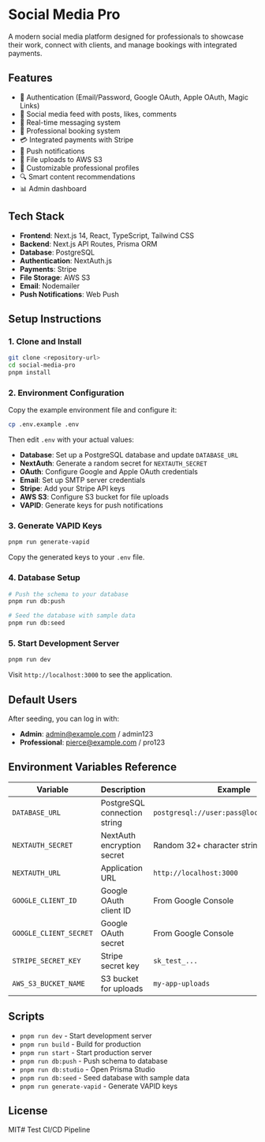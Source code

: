 # Social Media Pro

A modern social media platform designed for professionals to showcase their work, connect with clients, and manage bookings with integrated payments.

## Features

- 🔐 Authentication (Email/Password, Google OAuth, Apple OAuth, Magic Links)
- 📱 Social media feed with posts, likes, comments
- 💬 Real-time messaging system
- 📅 Professional booking system
- 💳 Integrated payments with Stripe
- 🔔 Push notifications
- 📁 File uploads to AWS S3
- 🎨 Customizable professional profiles
- 🔍 Smart content recommendations
- 📊 Admin dashboard

## Tech Stack

- **Frontend**: Next.js 14, React, TypeScript, Tailwind CSS
- **Backend**: Next.js API Routes, Prisma ORM
- **Database**: PostgreSQL
- **Authentication**: NextAuth.js
- **Payments**: Stripe
- **File Storage**: AWS S3
- **Email**: Nodemailer
- **Push Notifications**: Web Push

## Setup Instructions

### 1. Clone and Install

```bash
git clone <repository-url>
cd social-media-pro
pnpm install
```

### 2. Environment Configuration

Copy the example environment file and configure it:

```bash
cp .env.example .env
```

Then edit `.env` with your actual values:

- **Database**: Set up a PostgreSQL database and update `DATABASE_URL`
- **NextAuth**: Generate a random secret for `NEXTAUTH_SECRET`
- **OAuth**: Configure Google and Apple OAuth credentials
- **Email**: Set up SMTP server credentials
- **Stripe**: Add your Stripe API keys
- **AWS S3**: Configure S3 bucket for file uploads
- **VAPID**: Generate keys for push notifications

### 3. Generate VAPID Keys

```bash
pnpm run generate-vapid
```

Copy the generated keys to your `.env` file.

### 4. Database Setup

```bash
# Push the schema to your database
pnpm run db:push

# Seed the database with sample data
pnpm run db:seed
```

### 5. Start Development Server

```bash
pnpm run dev
```

Visit `http://localhost:3000` to see the application.

## Default Users

After seeding, you can log in with:

- **Admin**: admin@example.com / admin123
- **Professional**: pierce@example.com / pro123

## Environment Variables Reference

| Variable | Description | Example |
|----------|-------------|---------|
| `DATABASE_URL` | PostgreSQL connection string | `postgresql://user:pass@localhost:5432/db` |
| `NEXTAUTH_SECRET` | NextAuth encryption secret | Random 32+ character string |
| `NEXTAUTH_URL` | Application URL | `http://localhost:3000` |
| `GOOGLE_CLIENT_ID` | Google OAuth client ID | From Google Console |
| `GOOGLE_CLIENT_SECRET` | Google OAuth secret | From Google Console |
| `STRIPE_SECRET_KEY` | Stripe secret key | `sk_test_...` |
| `AWS_S3_BUCKET_NAME` | S3 bucket for uploads | `my-app-uploads` |

## Scripts

- `pnpm run dev` - Start development server
- `pnpm run build` - Build for production
- `pnpm run start` - Start production server
- `pnpm run db:push` - Push schema to database
- `pnpm run db:studio` - Open Prisma Studio
- `pnpm run db:seed` - Seed database with sample data
- `pnpm run generate-vapid` - Generate VAPID keys

## License

MIT# Test CI/CD Pipeline
